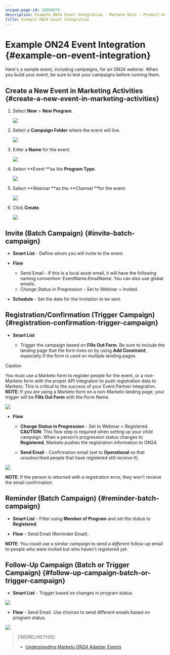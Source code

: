 ```yaml
---
unique-page-id: 10096679
description: Example ON24 Event Integration - Marketo Docs - Product Documentation
title: Example ON24 Event Integration
---
```


# Example ON24 Event Integration {#example-on-event-integration}

Here's a sample event, including campaigns, for an ON24 webinar. When you build your event, be sure to test your campaigns before running them.

## Create a New Event in Marketing Activities {#create-a-new-event-in-marketing-activities}

1. Select **New** > **New Program**.

   ![](assets/image2015-12-22-15-3a35-3a15.png)

1. Select a **Campaign Folder** where the event will live.

   ![](assets/image2015-12-22-15-3a39-3a51.png)

1. Enter a **Name** for the event.

   ![](assets/image2015-12-22-15-3a43-3a4.png)

1. Select **Event **as the **Program Type**.

   ![](assets/image2015-12-22-15-3a44-3a41.png)

1. Select **Webinar **as the **Channel **for the event.

   ![](assets/image2015-12-22-15-3a46-3a34.png)

1. Click **Create**.

   ![](assets/image2015-12-22-15-3a48-3a20.png)

## Invite (Batch Campaign)  {#invite-batch-campaign}

* **Smart List** - Define whom you will invite to the event.
* **Flow**

    * Send Email - If this is a local asset email, it will have the following naming convention: EventName.EmailName. You can also use global emails.
    * Change Status in Progression - Set to Webinar > Invited.

* **Schedule** - Set the date for the invitation to be sent.

## Registration/Confirmation (Trigger Campaign) {#registration-confirmation-trigger-campaign}

* **Smart List**

    * Trigger the campaign based on **Fills Out Form**. Be sure to include the landing page that the form lives on by using **Add Constraint**, especially if the form is used on multiple landing pages.

>[!CAUTION]
>
>You must use a Marketo form to register people for the event, or a non-Marketo form with the proper API integration to push registration data to Marketo. This is critical to the success of your Event Partner integration. **NOTE**: If you are using a Marketo form on a non-Marketo landing page, your trigger will be **Fills Out Form** with the Form Name.

![](assets/image2015-12-22-15-3a50-3a22.png)

* **Flow**

    * **Change Status in Progression** - Set to Webinar > Registered. **CAUTION**: This flow step is required when setting up your child campaign. When a person’s progression status changes to **Registered**, Marketo pushes the registration information to ON24. 
    
    * **Send Email** - Confirmation email (set to **Operational** so that unsubscribed people that have registered still receive it).

![](assets/image2015-12-22-15-3a52-3a9.png)

**NOTE**: If the person is returned with a registration error, they won't receive the email confirmation.

## Reminder (Batch Campaign) {#reminder-batch-campaign}

* **Smart List** - Filter using **Member of Program** and set the status to **Registered**.

* **Flow** - Send Email (Reminder Email).

**NOTE**: You could use a similar campaign to send a *different* follow-up email to people who were invited but who haven't registered yet.

## Follow-Up Campaign (Batch or Trigger Campaign) {#follow-up-campaign-batch-or-trigger-campaign}

* **Smart List** - Trigger based on changes in program status.

![](assets/image2015-12-22-15-3a57-3a25.png)

* **Flow** - Send Email. Use choices to send different emails based on program status.

![](assets/ten.png)

>[!MORELIKETHIS]
>
>* [Understanding Marketo ON24 Adapter Events](understanding-marketo-on24-adapter-events.md)
>


